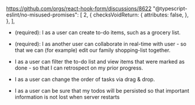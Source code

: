 https://github.com/orgs/react-hook-form/discussions/8622
"@typescript-eslint/no-misused-promises": [
2,
{
checksVoidReturn: {
attributes: false,
},
},
],

- (required): I as a user can create to-do items, such as a grocery list.
- (required): I as another user can collaborate in real-time with user - so that we can (for example) edit our family shopping-list together.

- I as a user can filter the to-do list and view items that were marked as done - so that I can retrospect on my prior progress.
- I as a user can change the order of tasks via drag & drop.
- I as a user can be sure that my todos will be persisted so that important information is not lost when server restarts
